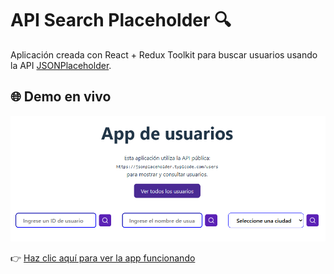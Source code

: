 # API Search Placeholder 🔍

Aplicación creada con React + Redux Toolkit para buscar usuarios usando la API [JSONPlaceholder](https://jsonplaceholder.typicode.com/).

## 🌐 Demo en vivo
![Vista previa](./public/screenshot.png)


👉 [Haz clic aquí para ver la app funcionando](https://registro-de-usuarios-hooks-l6ru53wzq-danielguadirs-projects.vercel.app/)

